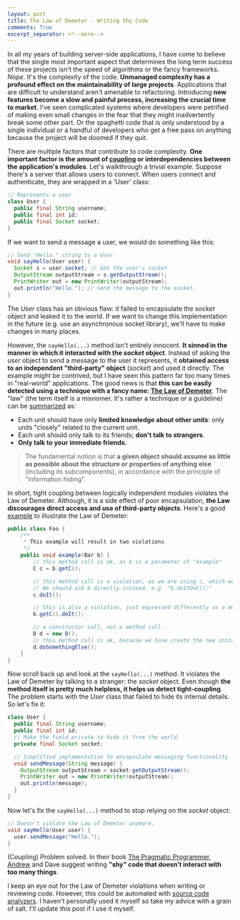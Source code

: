 ```yaml
---
layout: post
title: The Law of Demeter - Writing Shy Code
comments: True
excerpt_separator: <!--more-->
---
```


In all my years of building server-side applications, I have come to believe that the single most important aspect that determines the long term success of these projects isn't the speed of algorithms or the fancy frameworks. *Nope*. It's the complexity of the code. **Unmanaged complexity has a profound effect on the maintainability of large projects**. Applications that are difficult to understand aren't amenable to refactoring. Introducing **new features become a slow and painful process, increasing the crucial time to market**. I've seen complicated systems where developers were petrified of making even small changes in the fear that they might inadvertently break some other part. Or the spaghetti code that is only understood by a single individual or a handful of developers who get a free pass on anything because the project will be doomed if they quit.

<!--more-->

There are multiple factors that contribute to code complexity. **One important factor is the amount of [coupling](https://en.wikipedia.org/wiki/Coupling_(computer_programming)) or interdependencies between the application's modules**. Let's walkthrough a trivial example. Suppose there's a server that allows users to connect. When users connect and authenticate, they are wrapped in a 'User' class:

```java
// Represents a user
class User {
  public final String username;
  public final int id;
  public final Socket socket;
}
```

If we want to send a message a user, we would do something like this:

```java
// Send "Hello." string to a User
void sayHello(User user) {
  Socket s = user.socket; // Get the user's socket
  OutputStream outputStream = s.getOutputStream();
  PrintWriter out = new PrintWriter(outputStream);
  out.println("Hello."); // send the message to the socket.
}
```

The *User* class has an obvious flaw: it failed to encapsulate the *socket* object and leaked it to the world. If we want to change this implementation in the future (e.g. use an asynchronous socket library), we'll have to make changes in many places.

However, the `sayHello(...)` method isn't entirely innocent. **It sinned in the manner in which it interacted with the *socket* object**. Instead of asking the *user* object to send a message to the user it represents, it **obtained access to an independent "third-party" object** (*socket*) and used it directly. The example might be contrived, but I have seen this pattern far too many times in "real-world" applications. The good news is that **this can be easily detected using a technique with a fancy name: [The Law of Demeter](http://www.ccs.neu.edu/research/demeter/papers/law-of-demeter/oopsla88-law-of-demeter.pdf)**. The "law" (the term itself is a misnomer. It's rather a technique or a guideline) can be [summarized](https://en.wikipedia.org/wiki/Law_of_Demeter) as:

>
- Each unit should have only **limited knowledge about other units**: only units "closely" related to the current unit.
- Each unit should only talk to its friends; **don't talk to strangers**.
- **Only talk to your immediate friends**.
>
> The fundamental notion is that **a given object should assume as little as possible about the structure or properties of anything else** (including its subcomponents), in accordance with the principle of "information hiding".

In short, tight coupling between logically independent modules violates the Law of Demeter. Although, it is a side effect of poor encapsulation, **the Law discourages direct access and use of third-party objects**. Here's a good [example](http://pmd.github.io/pmd-5.1.3/rules/java/coupling.html) to illustrate the Law of Demeter:

```java
public class Foo {
    /**
     * This example will result in two violations.
     */
    public void example(Bar b) {
        // this method call is ok, as b is a parameter of "example"
        C c = b.getC();

        // this method call is a violation, as we are using c, which we got from B.
        // We should ask b directly instead, e.g. "b.doItOnC();"
        c.doIt();

        // this is also a violation, just expressed differently as a method chain without temporary variables.
        b.getC().doIt();

        // a constructor call, not a method call.
        D d = new D();
        // this method call is ok, because we have create the new instance of D locally.
        d.doSomethingElse();
    }
}
```

Now scroll back up and look at the `sayHello(...)` method. It violates the Law of Demeter by talking to a stranger: the *socket* object. Even though **the method itself is pretty much helpless, it helps us detect tight-coupling**. The problem starts with the *User* class that failed to hide its internal details. So let's fix it:

```java
class User {
  public final String username;
  public final int id;
  // Make the field private to hide it from the world.
  private final Socket socket;

  // Simplified implementation to encapsulate messaging functionality
  void sendMessage(String message) {
    OutputStream outputStream = socket.getOutputStream();
    PrintWriter out = new PrintWriter(outputStream);
    out.println(message);
  }
}
```
Now let's fix the `sayHello(...)` method to stop relying on the *socket* object:

```java
// Doesn't violate the Law of Demeter anymore.
void sayHello(User user) {
  user.sendMessage("Hello.");
}
```

(Coupling) Problem solved. In their book [The Pragmatic Programmer](https://www.amazon.com/Pragmatic-Programmer-Journeyman-Master/dp/020161622X), [Andrew](https://twitter.com/pragmaticandy) and Dave suggest writing **"shy" code that doesn't interact with too many things**.

I keep an eye out for the Law of Demeter violations when writing or reviewing code. However, this could be automated with [source code analyzers](http://pmd.github.io/). I haven't personally used it myself so take my advice with a grain of salt. I'll update this post if I use it myself.
